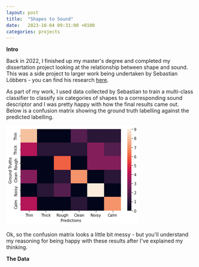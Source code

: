```yaml
---
layout: post
title:  "Shapes to Sound"
date:   2023-10-04 09:31:00 +0100
categories: projects
---
```


**Intro**

Back in 2022, I finished up my master's degree and completed my dissertation project looking at the relationship between shape and sound. This was a side project to larger work being undertaken by Sebastian Löbbers - you can find his research [here](https://sebastianlobbers.com/). 

As part of my work, I used data collected by Sebastian to train a multi-class classifier to classify six categories of shapes to a corresponding sound descriptor and I was pretty happy with how the final results came out. Below is a confusion matrix showing the ground truth labelling against the predicted labelling. 

![confusion_matrix_ss](/assets/img/ss_heatmap.png)

Ok, so the confusion matrix looks a little bit messy - but you'll understand my reasoning for being happy with these results after I've explained my thinking.

<!-- ![confusion_matrix_qd](/assets/img/qd_heatmap.png) -->

**The Data**